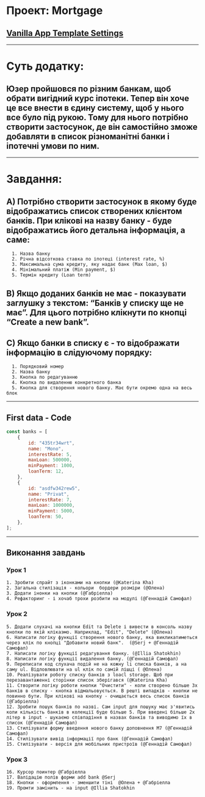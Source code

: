 # Проект: Mortgage

## [Vanilla App Template Settings](Vanilla.md)
---
# Суть додатку:
   Юзер пройшовся по різним банкам, щоб обрати вигідний курс іпотеки. Тепер він хоче це все внести в єдину систему, щоб у нього все було під рукою. Тому для нього потрібно створити застосунок, де він самостійно зможе добавляти в список різноманітні банки і іпотечні умови по ним.
   ---
---

# Завдання:

   A) Потрібно створити застосунок в якому буде відображатись список створених клієнтом банків. При клікові на назву банку - буде відображатись його детальна інформація, а саме:  
   ---

      1. Назва банку
      2. Річна відсоткова ставка по іпотеці (interest rate, %)
      3. Максимальна сума кредиту, яку надає банк (Max loan, $) 
      4. Мінімальний платіж (Min payment, $)
      5. Термін кредиту (Loan term)
   
   B) Якщо доданих банків не має - показувати заглушку з текстом: “Банків у списку ще не має”. Для цього потрібно клікнути по кнопці “Create a new bank”.
   ---
    
   C) Якщо банки в списку є - то відображати інформацію в слідуючому порядку:
   ---
      1. Порядковий номер
      2. Назва банку
      3. Кнопка по редагуванню
      4. Кнопка по видаленню конкретного банка
      5. Кнопка для створення нового банку. Має бути окремо одна на весь блок

---
## First data - Code

```js 
const banks = [
    {
        id: "435tr34wrt",
        name: "Mono",
        interestRate: 5,
        maxLoan: 500000,
        minPayment: 1000,
        loanTerm: 12,
    },
    {
        id: "asdfw342rew5",
        name: "Privat",
        interestRate: 7,
        maxLoan: 1000000,
        minPayment: 5000,
        loanTerm: 50,
    },
];

```
___
## Виконання завдань

### Урок 1
    
    1. Зробити спрайт з іконками на кнопки (@Katerina Kha)
    2. Загальна стилізація - кольори  бордери розміри (@Олена)
    3. Додати інонки на кнопки (@Габріелла)
    4. Рефакторинг - і хочаб трохи розбити на модулі (@Геннадій Самофал)
### Урок 2
    5. Додати слухачі на кнопки Edit та Delete і вивести в консоль назву кнопки по якій клікаэмо. Наприклад, "Edit", "Delete" (@Олена)
    6. Написати логіку функції створення нового банку, яка викликатиметься через клік по кнопці "Добавити новий банк".  (@Serj + @Геннадій Самофал)
    7. Написати логіку функції редагування банку. (@Illia Shatokhin)
    8. Написати логіку функції видалення банку. (@Геннадій Самофал)
    9. Переписати код слухача подій не на кожну li списка банків, а на саму ul. Відловлювати на ul клік по самій лішці ( @Олена)
    10. Реалізувати роботу списку банків з loacl storage. Щоб при перезавантаженні сторінки список зберігався (@Katerina Kha)
    11. Створити логіку роботи кнопки "Очистити" - коли створено більше 3х банків в списку - кнопка відмальовується. В решті випадків - кнопки не повинно бути. При клікові на кнопку - очищається весь список банків (@Габріелла)
    12. Зробити пошук банків по назві. Сам input для пошуку має з'явитись коли кількість банків в колекції буде більше 5. При введені більше 2х літер в input - шукаємо співпадіння в назвах банків та виводимо їх в список (@Геннадій Самофал)
    13. Стилізувати форму введення нового банку доповнення М7 (@Геннадій Самофал)
    14. Стилізувати вивід інформації про банк (@Геннадій Самофал)
    15. Стилізувати - версія для мобільних пристроїв (@Геннадій Самофал)
    
### Урок 3
    16. Курсор поинтер @Габріелла
    17. Валідацію полів форми add bank @Serj
    18. Кнопки - оформлення - зменшити тіні  @Олена + @Габріелла
    19. Промти замінить - на input @Illia Shatokhin